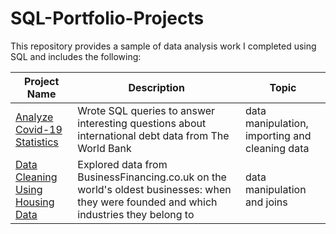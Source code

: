 # SQL-Portfolio-Projects
This repository provides a sample of data analysis work I completed using SQL and includes the following:

Project Name  | Description   |  Topic
------------- | ------------- | ------------------
[Analyze Covid-19 Statistics](https://github.com/kamararichards/SQL-Portfolio-Projects/tree/main/Analyze_International_Debt_Statistics)  | Wrote SQL queries to answer interesting questions about international debt data from The World Bank  | data manipulation, importing and cleaning data
[Data Cleaning Using Housing Data](https://github.com/kamararichards/SQL-Portfolio-Projects/tree/main/The_Oldest_Building_In_The_World_2)  | Explored data from BusinessFinancing.co.uk on the world's oldest businesses: when they were founded and which industries they belong to | data manipulation and joins

